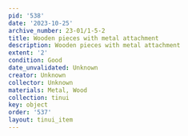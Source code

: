 ```yaml
---
pid: '538'
date: '2023-10-25'
archive_number: 23-01/1-5-2
title: Wooden pieces with metal attachment
description: Wooden pieces with metal attachment
extent: '2'
condition: Good
date_unvalidated: Unknown
creator: Unknown
collector: Unknown
materials: Metal, Wood
collection: tinui
key: object
order: '537'
layout: tinui_item
---
```

